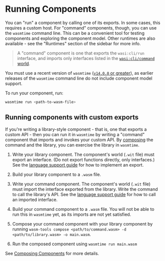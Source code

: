 # Running Components

You can "run" a component by calling one of its exports. In some cases, this requires a custom host. For "command" components, though, you can use the `wasmtime` command line. This can be a convenient tool for testing components and exploring the component model. Other runtimes are also available - see the "Runtimes" section of the sidebar for more info.

>  A "command" component is one that exports the `wasi:cli/run` interface, and imports only interfaces listed in the [`wasi:cli/command` world](https://github.com/WebAssembly/wasi-cli/blob/main/wit/command.wit).

You must use a recent version of `wasmtime` ([`v14.0.0` or greater](https://github.com/bytecodealliance/wasmtime/releases)), as earlier releases of the `wasmtime` command line do not include component model support.

To run your component, run:

```sh
wasmtime run <path-to-wasm-file>
```

## Running components with custom exports

If you're writing a library-style component - that is, one that exports a custom API - then you can run it in `wasmtime` by writing a "command" component that imports and invokes your custom API. By [composing](./composing.md) the command and the library, you can exercise the library in `wasmtime`.

1. Write your library component. The component's world (`.wit` file) must export an interface. (Do not export functions directly, only interfaces.) See the [language support guide](../language-support.md) for how to implement an export.

2. Build your library component to a `.wasm` file.

3. Write your command component. The component's world (`.wit` file) must import the interface exported from the library. Write the command to call the library's API. See the [language support guide](../language-support.md) for how to call an imported interface.

4. Build your command component to a `.wasm` file. You will not be able to run this in `wasmtime` yet, as its imports are not yet satisfied.

5. Compose your command component with your library component by running `wasm-tools compose <path/to/command.wasm> -d <path/to/library.wasm> -o main.wasm`.

6. Run the composed component using `wasmtime run main.wasm`

See [Composing Components](./composing.md) for more details.
